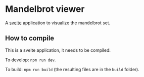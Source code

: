 # Mandelbrot viewer

A [svelte](https://svelte.dev/) application to visualize the mandelbrot set.

## How to compile

This is a svelte application, it needs to be compiled.

To develop: `npm run dev`.

To build: `npm run build` (the resulting files are in the `build` folder).
